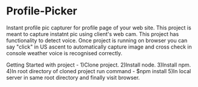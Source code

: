 # Profile-Picker
Instant profile pic capturer for profile page of your web site. This project is meant to capture instatnt pic using client's web cam. This project has functionality to detect voice. Once project is running on browser you can say "click" in US ascent to automatically capture image and cross check in console weather voice is recognised correctly.

Getting Started with project - 1)Clone project.
2)Install node. 3)Install npm. 4)In root directory of cloned project run command - $npm install 5)In local server in same root directory and finally visit browser.
